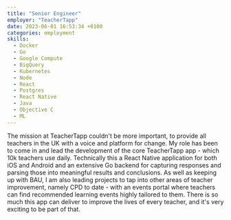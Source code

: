 ```yaml
---
title: "Senior Engineer"
employer: "TeacherTapp"
date: 2023-06-01 16:53:34 +0100
categories: employment
skills:
  - Docker
  - Go
  - Google Compute
  - BigQuery
  - Kubernetes
  - Node
  - React
  - Postgres
  - React Native
  - Java
  - Objective C
  - ML
---
```


The mission at TeacherTapp couldn't be more important, to provide all teachers in the UK with a voice and platform for change. My role has been to come in and lead the development of the core TeacherTapp app - which 10k teachers use daily. Technically this a React Native application for both iOS and Android and an extensive Go backend for capturing responses and parsing those into meaningful results and conclusions. As well as keeping up with BAU, I am also leading projects to tap into other areas of teacher improvement, namely CPD to date - with an events portal where teachers can find recommended learning events highly tailored to them. There is so much this app can deliver to improve the lives of every teacher, and it's very exciting to be part of that.
